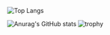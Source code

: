 ![Top Langs](https://github-readme-stats.vercel.app/api/top-langs/?username=anuraghazra)

![Anurag's GitHub stats](https://github-readme-stats.vercel.app/api?username=CN-Yuncan)
![trophy](https://github-profile-trophy.vercel.app/?username=CN-Yuncan)

